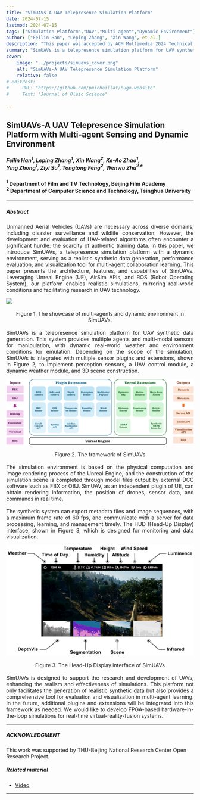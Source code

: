 ```yaml
---
title: "SimUAVs-A UAV Telepresence Simulation Platform" 
date: 2024-07-15
lastmod: 2024-07-15
tags: ["Simulation Platform","UAV","Multi-agent","Dynamic Environment"]
author: ["Feilin Han", "Leping Zhang", "Xin Wang", et al.]
description: "This paper was accepted by ACM Multimedia 2024 Technical Demos and Videos Track." 
summary: "SimUAVs is a telepresence simulation platform for UAV synthetic data generation. This system provides multiple agents and multi-modal sensors for manipulation, with dynamic real-world weather and environment conditions for emulation." 
cover:
    image: "../projects/simuavs_cover.png"
    alt: "SimUAVs-A UAV Telepresence Simulation Platform"
    relative: false
# editPost:
#     URL: "https://github.com/pmichaillat/hugo-website"
#     Text: "Journal of Oleic Science"

---
```


## SimUAVs-A UAV Telepresence Simulation Platform with Multi-agent Sensing and Dynamic Environment

##### Feilin Han$^1$, Leping Zhang$^1$, Xin Wang$^2$, Ke-Ao Zhao$^1$,<br>Ying Zhong$^1$, Ziyi Su$^1$, Tongtong Feng$^2$, Wenwu Zhu$^2$$^∗$

#### $^1$ Department of Film and TV Technology, Beijing Film Academy<br>$^2$ Department of Computer Science and Technology, Tsinghua University

---


##### Abstract

<div style="text-align: justify;">
Unmanned Aerial Vehicles (UAVs) are necessary across diverse domains, including disaster surveillance and wildlife conservation. However, the development and evaluation of UAV-related algorithms often encounter a significant hurdle: the scarcity of authentic training data. In this paper, we introduce SimUAVs, a telepresence simulation platform with a dynamic environment, serving as a realistic synthetic data generation, performance evaluation, and visualization tool for multi-agent collaboration learning. This paper presents the architecture, features, and capabilities of SimUAVs. Leveraging Unreal Engine (UE), AirSim APIs, and ROS (Robot Operating System), our platform enables realistic simulations, mirroring real-world conditions and facilitating research in UAV technology.
</div>




![](teaser.png)
<center>
Figure 1. The showcase of multi-agents and dynamic environment in SimUAVs.
</center>

<br>

<div style="text-align: justify;">
SimUAVs is a telepresence simulation platform for UAV synthetic data generation. This system provides multiple agents and multi-modal sensors for manipulation, with dynamic real-world weather and environment conditions for emulation. Depending on the scope of the simulation, SimUAVs is integrated with multiple sensor plugins and extensions, shown in Figure 2, to implement perception sensors, a UAV control module, a dynamic weather module, and 3D scene construction.
</div>


![](framework.png)
<center>
Figure 2. The framework of SimUAVs
</center>

<br>

<div style="text-align: justify;">
The simulation environment is based on the physical computation and image rendering process of the Unreal Engine, and the construction of the simulation scene is completed through model files output by external DCC software such as FBX or OBJ. SimUAV, as an independent plugin of UE, can obtain rendering information, the position of drones, sensor data, and commands in real time. 
</div>

<br>
<div style="text-align: justify;">
The synthetic system can export metadata files and image sequences, with a maximum frame rate of 60 fps, and communicate with a server for data processing, learning, and management timely. The HUD (Head-Up Display) interface, shown in Figure 3, which is designed for monitoring and data visualization.
</div>


![](HUD.png)
<center>
Figure 3. The Head-Up Display interface of SimUAVs
</center>

<br>

<div style="text-align: justify;">
SimUAVs is designed to support the research and development of UAVs, enhancing the realism and effectiveness of simulations. This platform not only facilitates the generation of realistic synthetic data but also provides a comprehensive tool for evaluation and visualization in multi-agent learning. In the future, additional plugins and extensions will be integrated into this framework as needed. We would like to develop FPGA-based hardware-in-the-loop simulations for real-time virtual-reality-fusion systems. 
</div>


---
<!-- 
##### Citation

Unterholzer, Detlev A., and  Moritz-Maria von Igelfeld. 2013. "Unusual Uses For Olive Oil." *Journal of Oleic Science* 34 (1): 449–489. http://www.alexandermccallsmith.com/book/unusual-uses-for-olive-oil.

```BibTeX
@article{UI13,
author = {Detlev A. Unterholzer and Moritz-Maria von Igelfeld},
year = {2013},
title ={Unusual Uses For Olive Oil},
journal = {Journal of Oleic Science},
volume = {34},
number = {1},
pages = {449--489},
url = {http://www.alexandermccallsmith.com/book/unusual-uses-for-olive-oil}}
```

 -->


##### ACKNOWLEDGMENT

This work was supported by THU-Beijing National Research Center Open Research Project.


##### Related material

<!-- + [Paper](paper1.pdf) -->
+ [Video](https://youtu.be/G_fpFyRQBt0)
<!-- + [Code and data](https://github.com/pmichaillat/u-star) -->

---